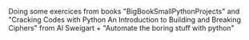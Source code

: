 Doing some exercices from books "BigBookSmallPythonProjects" and "Cracking Codes with Python An Introduction to Building and Breaking Ciphers" from Al Sweigart + "Automate the boring stuff with python"
